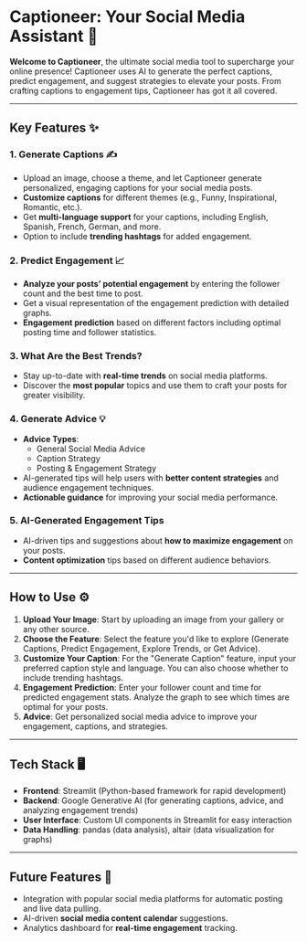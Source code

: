 # Captioneer: Your Social Media Assistant 🎉

**Welcome to Captioneer**, the ultimate social media tool to supercharge your online presence! Captioneer uses AI to generate the perfect captions, predict engagement, and suggest strategies to elevate your posts. From crafting captions to engagement tips, Captioneer has got it all covered.

---

## Key Features ✨

### 1. **Generate Captions** ✍️
- Upload an image, choose a theme, and let Captioneer generate personalized, engaging captions for your social media posts.
- **Customize captions** for different themes (e.g., Funny, Inspirational, Romantic, etc.).
- Get **multi-language support** for your captions, including English, Spanish, French, German, and more.
- Option to include **trending hashtags** for added engagement.

### 2. **Predict Engagement 📈**
- **Analyze your posts’ potential engagement** by entering the follower count and the best time to post.
- Get a visual representation of the engagement prediction with detailed graphs.
- **Engagement prediction** based on different factors including optimal posting time and follower statistics.

### 3. **What Are the Best Trends?**
- Stay up-to-date with **real-time trends** on social media platforms.
- Discover the **most popular** topics and use them to craft your posts for greater visibility.
  
### 4. **Generate Advice 💡**
- **Advice Types**:
  - General Social Media Advice
  - Caption Strategy
  - Posting & Engagement Strategy
- AI-generated tips will help users with **better content strategies** and audience engagement techniques.
- **Actionable guidance** for improving your social media performance.

### 5. **AI-Generated Engagement Tips**
- AI-driven tips and suggestions about **how to maximize engagement** on your posts.
- **Content optimization** tips based on different audience behaviors.

---

## How to Use ⚙️

1. **Upload Your Image**: Start by uploading an image from your gallery or any other source.
2. **Choose the Feature**: Select the feature you'd like to explore (Generate Captions, Predict Engagement, Explore Trends, or Get Advice).
3. **Customize Your Caption**: For the "Generate Caption" feature, input your preferred caption style and language. You can also choose whether to include trending hashtags.
4. **Engagement Prediction**: Enter your follower count and time for predicted engagement stats. Analyze the graph to see which times are optimal for your posts.
5. **Advice**: Get personalized social media advice to improve your engagement, captions, and strategies.

---

## Tech Stack 🖥️

- **Frontend**: Streamlit (Python-based framework for rapid development)
- **Backend**: Google Generative AI (for generating captions, advice, and analyzing engagement trends)
- **User Interface**: Custom UI components in Streamlit for easy interaction
- **Data Handling**: pandas (data analysis), altair (data visualization for graphs)


---

## Future Features 🔮

- Integration with popular social media platforms for automatic posting and live data pulling.
- AI-driven **social media content calendar** suggestions.
- Analytics dashboard for **real-time engagement** tracking.

